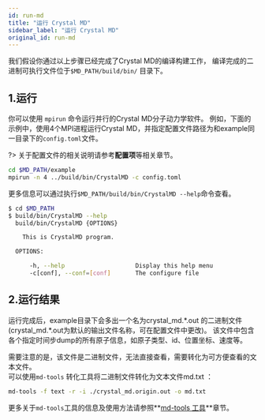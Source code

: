 ```yaml
---
id: run-md
title: "运行 Crystal MD"
sidebar_label: "运行 Crystal MD"
original_id: run-md
---
```



我们假设你通过以上步骤已经完成了Crystal MD的编译构建工作，
编译完成的二进制可执行文件位于`$MD_PATH/build/bin/` 目录下。

## 1.运行
你可以使用 `mpirun` 命令运行并行的Crystal MD分子动力学软件。
例如，下面的示例中，使用4个MPI进程运行Crystal MD，并指定配置文件路径为和example同一目录下的`config.toml`文件。

?> 关于配置文件的相关说明请参考**配置项**等相关章节。

```bash
cd $MD_PATH/example
mpirun -n 4 ../build/bin/CrystalMD -c config.toml
```

更多信息可以通过执行`$MD_PATH/build/bin/CrystalMD --help`命令查看。

```bash
$ cd $MD_PATH
$ build/bin/CrystalMD --help
  build/bin/CrystalMD {OPTIONS}

    This is CrystalMD program.

  OPTIONS:

      -h, --help                    Display this help menu
      -c[conf], --conf=[conf]       The configure file
```

## 2.运行结果

运行完成后，example目录下会多出一个名为crystal_md.\*.out 的二进制文件(crystal_md.\*.out为默认的输出文件名称，可在配置文件中更改)。
该文件中包含各个指定时间步dump的所有原子信息，如原子类型、id、位置坐标、速度等。

需要注意的是，该文件是二进制文件，无法直接查看，需要转化为可方便查看的文本文件。  
可以使用`md-tools` 转化工具将二进制文件转化为文本文件md.txt ：
```bash
md-tools -f text -r -i ./crystal_md.origin.out -o md.txt
```

更多关于`md-tools`工具的信息及使用方法请参照**[md-tools 工具](md-tools.md)**章节。
